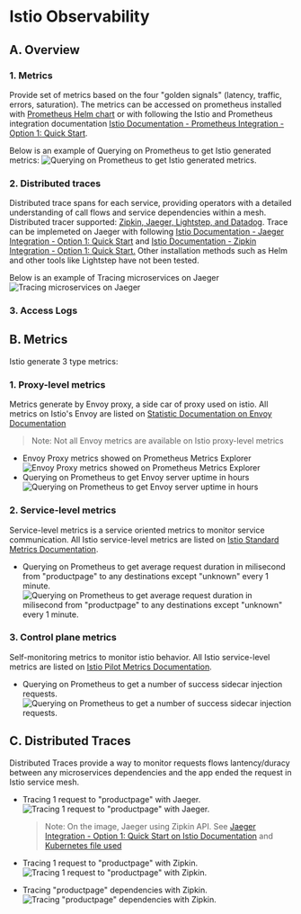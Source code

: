 # Istio Observability

## A. Overview

### 1. Metrics

Provide set of metrics based on the four "golden signals" (latency, traffic, errors, saturation). The metrics can be accessed on prometheus installed with [Prometheus Helm chart](https://artifacthub.io/packages/helm/prometheus-community/prometheus) or with following the Istio and Prometheus integration documentation [Istio Documentation - Prometheus Integration - Option 1: Quick Start](https://istio.io/latest/docs/ops/integrations/prometheus/#option-1-quick-start).

Below is an example of Querying on Prometheus to get Istio generated metrics:
![Querying on Prometheus to get Istio generated metrics.](img/i-3-doc_istio-obervability_0.jpeg)

### 2. Distributed traces

Distributed trace spans for each service, providing operators with a detailed understanding of call flows and service dependencies within a mesh.  Distributed tracer supported: [Zipkin, Jaeger, Lightstep, and Datadog](https://istio.io/latest/docs/concepts/observability/#distributed-traces). Trace can be implemeted on Jaeger with following [Istio Documentation - Jaeger Integration - Option 1: Quick Start](https://istio.io/latest/docs/ops/integrations/jaeger/#option-1-quick-start) and [Istio Documentation - Zipkin Integration - Option 1: Quick Start.](https://istio.io/latest/docs/ops/integrations/zipkin/#option-1-quick-start) Other installation methods such as Helm and other tools like Lightstep have not been tested.

Below is an example of Tracing microservices on Jaeger
![Tracing microservices on Jaeger](img/i-3-doc_istio-obervability_5.png)

### 3. Access Logs

## B. Metrics

Istio generate 3 type metrics:

### 1. Proxy-level metrics

Metrics generate by Envoy proxy, a side car of proxy used on istio. All metrics on Istio's Envoy are listed on [Statistic Documentation on Envoy Documentation](https://www.envoyproxy.io/docs/envoy/latest/configuration/configuration)

> Note: Not all Envoy metrics are available on Istio proxy-level metrics

* Envoy Proxy metrics showed on Prometheus Metrics Explorer
![Envoy Proxy metrics showed on Prometheus Metrics Explorer](img/i-3-doc_istio-obervability_1.jpeg)
* Querying on Prometheus to get Envoy server uptime in hours
![Querying on Prometheus to get Envoy server uptime in hours](img/i-3-doc_istio-obervability_2.jpeg)

### 2. Service-level metrics

Service-level metrics is a service oriented metrics to monitor service communication. All Istio service-level metrics are listed on [Istio Standard Metrics Documentation](https://istio.io/latest/docs/reference/config/metrics).

* Querying on Prometheus to get average request duration in milisecond from "productpage" to any destinations except "unknown" every 1 minute.
![Querying on Prometheus to get average request duration in milisecond from "productpage" to any destinations except "unknown" every 1 minute. ](img/i-3-doc_istio-obervability_3.jpeg)

### 3. Control plane metrics

Self-monitoring metrics to monitor istio behavior. All Istio service-level metrics are listed on [Istio Pilot Metrics Documentation](https://istio.io/latest/docs/reference/commands/pilot-discovery/#metrics).

* Querying on Prometheus to get a number of success sidecar injection requests.
![Querying on Prometheus to get a number of success sidecar injection requests.](img/i-3-doc_istio-obervability_4.jpeg)

## C. Distributed Traces

Distributed Traces provide a way to monitor requests flows lantency/duracy between any microservices dependencies and the app ended the request in Istio service mesh.

* Tracing 1 request to "productpage" with Jaeger.
![Tracing 1 request to "productpage" with Jaeger.](img/i-3-doc_istio-obervability_6.png)

    > Note: On the image, Jaeger using Zipkin API. See [Jaeger Integration - Option 1: Quick Start on Istio Documentation](https://istio.io/latest/docs/ops/integrations/jaeger/#option-1-quick-start) and [Kubernetes file used](https://raw.githubusercontent.com/istio/istio/release-1.13/samples/addons/jaeger.yaml)

* Tracing 1 request to "productpage" with Zipkin.
![Tracing 1 request to "productpage" with Zipkin.](img/i-3-doc_istio-obervability_7.png)

* Tracing "productpage" dependencies with Zipkin.
![Tracing "productpage" dependencies with Zipkin.](img/i-3-doc_istio-obervability_8.png)
